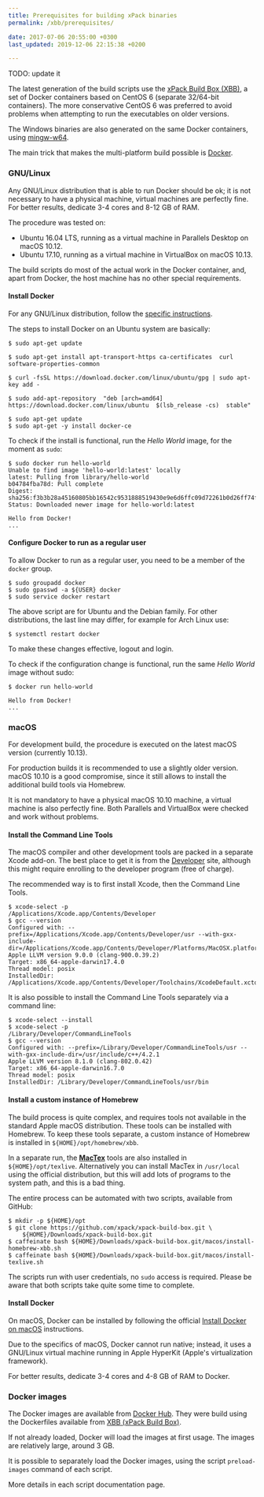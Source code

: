 ```yaml
---
title: Prerequisites for building xPack binaries
permalink: /xbb/prerequisites/

date: 2017-07-06 20:55:00 +0300
last_updated: 2019-12-06 22:15:38 +0200

---
```


TODO: update it

The latest generation of the build scripts use the
[xPack Build Box (XBB)](https://github.com/xpack/xpack-build-box), a set
of Docker containers based on CentOS 6 (separate 32/64-bit containers).
The more conservative CentOS 6 was preferred to avoid problems when
attempting to run the executables on older versions.

The Windows binaries are also generated on the same Docker containers,
using [mingw-w64](http://mingw-w64.org).

The main trick that makes the multi-platform build possible is
[Docker](https://www.docker.com).


### GNU/Linux

Any GNU/Linux distribution that is able to run Docker should be ok; it
is not necessary to have a physical machine, virtual machines are
perfectly fine. For better results, dedicate 3-4 cores and 8-12 GB of RAM.

The procedure was tested on:

- Ubuntu 16.04 LTS, running as a virtual machine in Parallels Desktop on macOS 10.12.
- Ubuntu 17.10, running as a virtual machine in VirtualBox on macOS 10.13.

The build scripts do most of the actual work in the Docker container, and,
apart from Docker, the host machine has no other special requirements.

#### Install Docker

For any GNU/Linux distribution, follow the
[specific instructions](https://docs.docker.com/engine/installation/linux/docker-ce/ubuntu/#install-using-the-repository).

The steps to install Docker on an Ubuntu system are basically:

```console
$ sudo apt-get update

$ sudo apt-get install apt-transport-https ca-certificates  curl software-properties-common

$ curl -fsSL https://download.docker.com/linux/ubuntu/gpg | sudo apt-key add -

$ sudo add-apt-repository  "deb [arch=amd64] https://download.docker.com/linux/ubuntu  $(lsb_release -cs)  stable"

$ sudo apt-get update
$ sudo apt-get -y install docker-ce
```

To check if the install is functional, run the _Hello World_ image,
for the moment as `sudo`:

```console
$ sudo docker run hello-world
Unable to find image 'hello-world:latest' locally
latest: Pulling from library/hello-world
b04784fba78d: Pull complete
Digest: sha256:f3b3b28a45160805bb16542c9531888519430e9e6d6ffc09d72261b0d26ff74f
Status: Downloaded newer image for hello-world:latest

Hello from Docker!
...
```

#### Configure Docker to run as a regular user

To allow Docker to run as a regular user, you need to be a member of
the `docker` group.

```console
$ sudo groupadd docker
$ sudo gpasswd -a ${USER} docker
$ sudo service docker restart
```

The above script are for Ubuntu and the Debian family. For other
distributions, the last line may differ, for example for Arch Linux use:

```console
$ systemctl restart docker
```

To make these changes effective, logout and login.

To check if the configuration change is functional, run the same
_Hello World_ image without sudo:

```console
$ docker run hello-world

Hello from Docker!
...
```

### macOS

For development build, the procedure is executed on the latest macOS
version (currently 10.13).

For production builds it is recommended to use a slightly older version.
macOS 10.10 is a good compromise, since it still allows to install
the additional build tools via Homebrew.

It is not mandatory to have a physical macOS 10.10 machine, a virtual
machine is also perfectly fine. Both Parallels and VirtualBox were
checked and work without problems.

#### Install the Command Line Tools

The macOS compiler and other development tools are packed in a
separate Xcode add-on. The best place to get it is from the
[Developer](https://developer.apple.com/xcode/downloads/) site,
although this might require enrolling to the developer program
(free of charge).

The recommended way is to first install Xcode, then the Command Line Tools.

```console
$ xcode-select -p
/Applications/Xcode.app/Contents/Developer
$ gcc --version
Configured with: --prefix=/Applications/Xcode.app/Contents/Developer/usr --with-gxx-include-dir=/Applications/Xcode.app/Contents/Developer/Platforms/MacOSX.platform/Developer/SDKs/MacOSX10.13.sdk/usr/include/c++/4.2.1
Apple LLVM version 9.0.0 (clang-900.0.39.2)
Target: x86_64-apple-darwin17.4.0
Thread model: posix
InstalledDir: /Applications/Xcode.app/Contents/Developer/Toolchains/XcodeDefault.xctoolchain/usr/bin
```

It is also possible to install the Command Line Tools separately
via a command line:

```console
$ xcode-select --install
$ xcode-select -p
/Library/Developer/CommandLineTools
$ gcc --version
Configured with: --prefix=/Library/Developer/CommandLineTools/usr --with-gxx-include-dir=/usr/include/c++/4.2.1
Apple LLVM version 8.1.0 (clang-802.0.42)
Target: x86_64-apple-darwin16.7.0
Thread model: posix
InstalledDir: /Library/Developer/CommandLineTools/usr/bin
```

#### Install a custom instance of Homebrew

The build process is quite complex, and requires tools not available
in the standard Apple macOS distribution. These tools can be installed
with Homebrew. To keep these tools separate, a custom instance of
Homebrew is installed in `${HOME}/opt/homebrew/xbb`.

In a separate run, the **[MacTex](http://www.tug.org/mactex/)** tools
are also installed in `${HOME}/opt/texlive`. Alternatively you can
install MacTex in `/usr/local` using the official distribution, but
this will add lots of programs to the system path, and this is a bad
thing.

The entire process can be automated with two scripts, available from GitHub:

```console
$ mkdir -p ${HOME}/opt
$ git clone https://github.com/xpack/xpack-build-box.git \
    ${HOME}/Downloads/xpack-build-box.git
$ caffeinate bash ${HOME}/Downloads/xpack-build-box.git/macos/install-homebrew-xbb.sh
$ caffeinate bash ${HOME}/Downloads/xpack-build-box.git/macos/install-texlive.sh
```

The scripts run with user credentials, no `sudo` access is required.
Please be aware that both scripts take quite some time to complete.

#### Install Docker

On macOS, Docker can be installed by following the official
[Install Docker on macOS](https://docs.docker.com/docker-for-mac/install/)
instructions.

Due to the specifics of macOS, Docker cannot run native; instead,
it uses a GNU/Linux virtual machine running in Apple HyperKit
(Apple's virtualization framework).

For better results, dedicate 3-4 cores and 4-8 GB of RAM to Docker.

### Docker images

The Docker images are available from
[Docker Hub](https://hub.docker.com/u/ilegeul/). They were build using
the Dockerfiles available from
[XBB (xPack Build Box)](https://github.com/xpack/xpack-build-box/tree/master/centos).

If not already loaded, Docker will load the images at first usage.
The images are relatively large, around 3 GB.

It is possible to separately load the Docker images, using the
script `preload-images` command of each script.

More details in each script documentation page.
